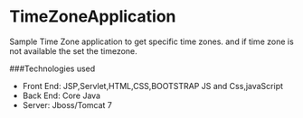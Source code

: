 # TimeZoneApplication
Sample Time Zone application to get specific time zones. and if time zone is not available the set the timezone.

###Technologies used

- Front End: JSP,Servlet,HTML,CSS,BOOTSTRAP JS and Css,javaScript
- Back End: Core Java
- Server: Jboss/Tomcat 7

